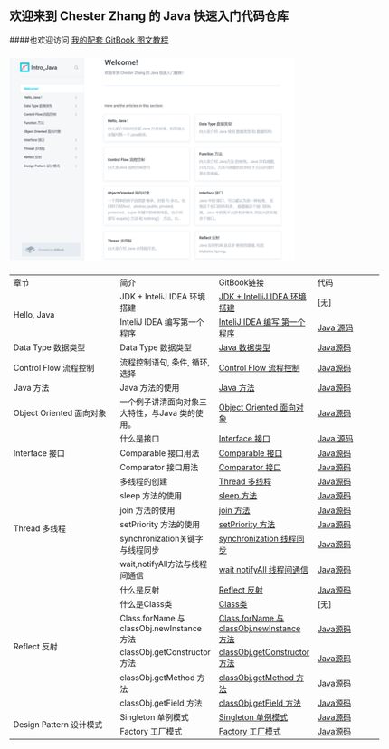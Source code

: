## 欢迎来到 Chester Zhang 的 Java 快速入门代码仓库
####也欢迎访问 [我的配套 GitBook 图文教程](https://chesterzhang666.gitbook.io/intro-java/)
###
![gitbook_homepage](./picture/gitbook_homepage.png)
###


<table style="undefined;table-layout: fixed; width: 654px">
<colgroup>
<col style="width: 191px">
<col style="width: 175px">
<col style="width: 170px">
<col style="width: 118px">
</colgroup>
<tbody>
  <tr>
    <td>章节</td>
    <td>简介</td>
    <td>GitBook链接</td>
    <td>代码</td>
  </tr>
  <tr>
    <td rowspan="2">Hello, Java</td>
    <td>JDK + InteliJ IDEA 环境搭建</td>
    <td><a href="https://chesterzhang666.gitbook.io/intro-java/hello-java/jdk-+-idea-huan-jing-da-jian" target="_blank" rel="noopener noreferrer">JDK + IntelliJ IDEA 环境搭建</a></td>
    <td>[无]</td>
  </tr>
  <tr>
    <td>InteliJ IDEA 编写第一个程序</td>
    <td><a href="https://chesterzhang666.gitbook.io/intro-java/hello-java/hello-intellij-idea" target="_blank" rel="noopener noreferrer">InteliJ IDEA 编写 第一个程序</a></td>
    <td><a href="https://github.com/chesterzhang/intro_Java/tree/zhc_dev/HelloProject" target="_blank" rel="noopener noreferrer">Java 源码</a></td>
  </tr>
  <tr>
    <td>Data Type 数据类型</td>
    <td>Data Type 数据类型</td>
    <td><a href="https://chesterzhang666.gitbook.io/intro-java/data-type" target="_blank" rel="noopener noreferrer">Java 数据类型</a></td>
    <td><a href="https://github.com/chesterzhang/intro_Java/tree/zhc_dev/DataTypeDemo" target="_blank" rel="noopener noreferrer">Java源码</a></td>
  </tr>
  <tr>
    <td>Control Flow 流程控制</td>
    <td>流程控制语句, 条件, 循环, 选择</td>
    <td><a href="https://chesterzhang666.gitbook.io/intro-java/control-flow" target="_blank" rel="noopener noreferrer">Control Flow 流程控制</a></td>
    <td><a href="https://github.com/chesterzhang/intro_Java/tree/zhc_dev/ControlFlow/src/indi/chester/controflow" target="_blank" rel="noopener noreferrer">Java源码</a></td>
  </tr>
  <tr>
    <td>Java 方法</td>
    <td>Java 方法的使用</td>
    <td><a href="https://chesterzhang666.gitbook.io/intro-java/function" target="_blank" rel="noopener noreferrer">Java 方法</a></td>
    <td><a href="https://github.com/chesterzhang/intro_Java/tree/zhc_dev/Function/src/indi/chester/functiondemo" target="_blank" rel="noopener noreferrer">Java源码</a></td>
  </tr>
  <tr>
    <td>Object Oriented 面向对象</td>
    <td>一个例子讲清面向对象三大特性，与Java 类的使用。</td>
    <td><a href="https://chesterzhang666.gitbook.io/intro-java/ji-cheng-feng-zhuang-yu-duo-tai" target="_blank" rel="noopener noreferrer">Object Oriented 面向对象</a></td>
    <td><a href="https://github.com/chesterzhang/intro_Java/tree/zhc_dev/ObjectOriented/src/indi/chester/animal" target="_blank" rel="noopener noreferrer">Java源码</a></td>
  </tr>
  <tr>
    <td rowspan="3">Interface 接口</td>
    <td>什么是接口 </td>
    <td><a href="https://chesterzhang666.gitbook.io/intro-java/interface-jie-kou" target="_blank" rel="noopener noreferrer">Interface 接口</a></td>
    <td><a href="https://github.com/chesterzhang/intro_Java/tree/zhc_dev/Interface/src/indi/chester" target="_blank" rel="noopener noreferrer">Java 源码</a></td>
  </tr>
  <tr>
    <td>Comparable 接口用法</td>
    <td><a href="https://chesterzhang666.gitbook.io/intro-java/interface-jie-kou/comparable" target="_blank" rel="noopener noreferrer">Comparable 接口</a></td>
    <td><a href="https://github.com/chesterzhang/intro_Java/tree/zhc_dev/Interface/src/indi/chester/comparabledemo" target="_blank" rel="noopener noreferrer">Java源码</a></td>
  </tr>
  <tr>
    <td>Comparator 接口用法</td>
    <td><a href="https://chesterzhang666.gitbook.io/intro-java/interface-jie-kou/comparator" target="_blank" rel="noopener noreferrer">Comparator 接口</a></td>
    <td><a href="https://github.com/chesterzhang/intro_Java/tree/zhc_dev/Interface/src/indi/chester/comparator" target="_blank" rel="noopener noreferrer">Java源码</a></td>
  </tr>
  <tr>
    <td rowspan="6">Thread 多线程</td>
    <td>多线程的创建</td>
    <td><a href="https://chesterzhang666.gitbook.io/intro-java/thread" target="_blank" rel="noopener noreferrer">Thread 多线程</a></td>
    <td><a href="https://chesterzhang666.gitbook.io/intro-java/thread" target="_blank" rel="noopener noreferrer">Java源码</a></td>
  </tr>
  <tr>
    <td>sleep 方法的使用</td>
    <td><a href="https://chesterzhang666.gitbook.io/intro-java/thread/sleep-han-shu" target="_blank" rel="noopener noreferrer">sleep 方法</a></td>
    <td><a href="https://chesterzhang666.gitbook.io/intro-java/thread/sleep-han-shu" target="_blank" rel="noopener noreferrer">Java源码</a></td>
  </tr>
  <tr>
    <td>join 方法的使用</td>
    <td><a href="https://chesterzhang666.gitbook.io/intro-java/thread/join-han-shu" target="_blank" rel="noopener noreferrer">join 方法</a></td>
    <td><a href="https://chesterzhang666.gitbook.io/intro-java/thread/join-han-shu" target="_blank" rel="noopener noreferrer">Java源码</a></td>
  </tr>
  <tr>
    <td>setPriority 方法的使用</td>
    <td><a href="https://chesterzhang666.gitbook.io/intro-java/thread/setpriority-han-shu" target="_blank" rel="noopener noreferrer">setPriority 方法</a></td>
    <td><a href="https://chesterzhang666.gitbook.io/intro-java/thread/setpriority-han-shu" target="_blank" rel="noopener noreferrer">Java源码</a></td>
  </tr>
  <tr>
    <td>synchronization关键字与线程同步</td>
    <td><a href="https://chesterzhang666.gitbook.io/intro-java/thread/synchronization-xian-cheng-tong-bu" target="_blank" rel="noopener noreferrer">synchronization 线程同步</a></td>
    <td><a href="https://chesterzhang666.gitbook.io/intro-java/thread/synchronization-xian-cheng-tong-bu" target="_blank" rel="noopener noreferrer">Java源码</a></td>
  </tr>
  <tr>
    <td>wait,notifyAll方法与线程间通信</td>
    <td><a href="https://chesterzhang666.gitbook.io/intro-java/thread/wait-notifyall-xian-cheng-jian-tong-xin" target="_blank" rel="noopener noreferrer">wait notifyAll 线程间通信</a></td>
    <td><a href="https://chesterzhang666.gitbook.io/intro-java/thread/wait-notifyall-xian-cheng-jian-tong-xin" target="_blank" rel="noopener noreferrer">Java源码</a></td>
  </tr>
  <tr>
    <td rowspan="6"> Reflect 反射</td>
    <td>什么是反射</td>
    <td><a href="https://chesterzhang666.gitbook.io/intro-java/refelct-fan-she" target="_blank" rel="noopener noreferrer">Reflect 反射</a></td>
    <td><a href="https://github.com/chesterzhang/intro_Java/tree/zhc_dev/Reflect/src/indi/chester/reflectdemo" target="_blank" rel="noopener noreferrer">Java源码</a></td>
  </tr>
  <tr>
    <td>什么是Class类</td>
    <td><a href="https://chesterzhang666.gitbook.io/intro-java/refelct-fan-she/class-lei" target="_blank" rel="noopener noreferrer">Class类</a></td>
    <td>[无]</td>
  </tr>
  <tr>
    <td>Class.forName 与 classObj.newInstance 方法</td>
    <td><a href="https://chesterzhang666.gitbook.io/intro-java/refelct-fan-she/class.forname-yu-classobj.newinstance-fang-fa" target="_blank" rel="noopener noreferrer">Class.forName 与 classObj.newInstance 方法</a></td>
    <td><a href="https://github.com/chesterzhang/intro_Java/tree/zhc_dev/Reflect/src/indi/chester/classdemo" target="_blank" rel="noopener noreferrer">Java源码</a></td>
  </tr>
  <tr>
    <td>classObj.getConstructor 方法</td>
    <td><a href="https://chesterzhang666.gitbook.io/intro-java/refelct-fan-she/class.getconstructor-fang-fa" target="_blank" rel="noopener noreferrer">classObj.getConstructor 方法</a></td>
    <td><a href="https://github.com/chesterzhang/intro_Java/tree/zhc_dev/Reflect/src/indi/chester/constructordemo" target="_blank" rel="noopener noreferrer">Java源码</a></td>
  </tr>
  <tr>
    <td>classObj.getMethod 方法</td>
    <td><a href="https://chesterzhang666.gitbook.io/intro-java/refelct-fan-she/classobj.getmethod-fang-fa" target="_blank" rel="noopener noreferrer">classObj.getMethod 方法</a></td>
    <td><a href="https://github.com/chesterzhang/intro_Java/tree/zhc_dev/Reflect/src/indi/chester/methoddemo" target="_blank" rel="noopener noreferrer">Java源码</a></td>
  </tr>
  <tr>
    <td>classObj.getField 方法</td>
    <td><a href="https://chesterzhang666.gitbook.io/intro-java/refelct-fan-she/classobj.getfield-fang-fa" target="_blank" rel="noopener noreferrer">classObj.getField 方法</a></td>
    <td><a href="https://github.com/chesterzhang/intro_Java/tree/zhc_dev/Reflect/src/indi/chester/fileddemo" target="_blank" rel="noopener noreferrer">Java源码</a></td>
  </tr>
  <tr>
    <td rowspan="2">Design Pattern 设计模式</td>
    <td> Singleton 单例模式</td>
    <td><a href="https://chesterzhang666.gitbook.io/intro-java/design-pattern-she-ji-mo-shi/singleton-dan-li-mo-shi" target="_blank" rel="noopener noreferrer">Singleton 单例模式</a></td>
    <td><a href="https://github.com/chesterzhang/intro_Java/tree/zhc_dev/DesignPattern/src/indi/chester/singleton" target="_blank" rel="noopener noreferrer">Java源码</a></td>
  </tr>
  <tr>
    <td> Factory 工厂模式</td>
    <td><a href="https://chesterzhang666.gitbook.io/intro-java/design-pattern-she-ji-mo-shi/factory-gong-chang-mo-shi" target="_blank" rel="noopener noreferrer">Factory 工厂模式</a></td>
    <td><a href="https://github.com/chesterzhang/intro_Java/tree/zhc_dev/DesignPattern/src/indi/chester/factory" target="_blank" rel="noopener noreferrer">Java源码</a></td>
  </tr>
</tbody>
</table>
